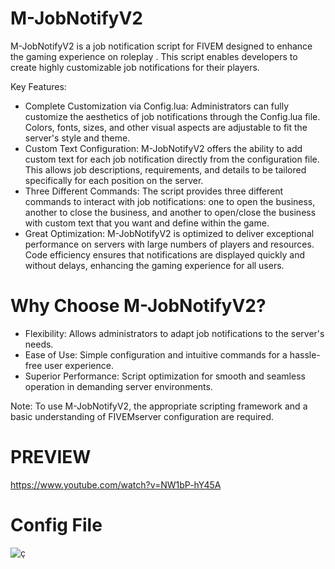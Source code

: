 # M-JobNotifyV2
M-JobNotifyV2 is a job notification script for FIVEM designed to enhance the gaming experience on roleplay . This script enables developers to create highly customizable job notifications for their players.

Key Features:

- Complete Customization via Config.lua: Administrators can fully customize the aesthetics of job notifications through the Config.lua file. Colors, fonts, sizes, and other visual aspects are adjustable to fit the server's style and theme.
- Custom Text Configuration: M-JobNotifyV2 offers the ability to add custom text for each job notification directly from the configuration file. This allows job descriptions, requirements, and details to be tailored specifically for each position on 
  the server.
- Three Different Commands: The script provides three different commands to interact with job notifications: one to open the business, another to close the business, and another to open/close the business with custom text that you want and define 
  within the game.
- Great Optimization: M-JobNotifyV2 is optimized to deliver exceptional performance on servers with large numbers of players and resources. Code efficiency ensures that notifications are displayed quickly and without delays, enhancing the gaming 
  experience for all users.

# Why Choose M-JobNotifyV2?

- Flexibility: Allows administrators to adapt job notifications to the server's needs.
- Ease of Use: Simple configuration and intuitive commands for a hassle-free user experience.
- Superior Performance: Script optimization for smooth and seamless operation in demanding server environments.
  
Note: To use M-JobNotifyV2, the appropriate scripting framework and a basic understanding of FIVEMserver configuration are required.

# PREVIEW
https://www.youtube.com/watch?v=NW1bP-hY45A
# Config File

![ç](https://github.com/M-DEVELOPMENT23/M-JobNotifyV2/assets/69606982/e3a0e338-3be8-4be6-895c-c0e5d031edd1)
